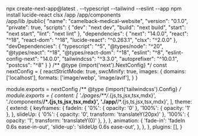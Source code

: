 npx create-next-app@latest . --typescript --tailwind --eslint --app
npm install lucide-react clsx
/app
/app/components  
/app/lib
/public{
  "name": "camelback-medical-website",
  "version": "0.1.0",
  "private": true,
  "scripts": {
    "dev": "next dev",
    "build": "next build",
    "start": "next start",
    "lint": "next lint"
  },
  "dependencies": {
    "next": "14.0.0",
    "react": "^18",
    "react-dom": "^18",
    "lucide-react": "^0.263.1",
    "clsx": "^2.0.0"
  },
  "devDependencies": {
    "typescript": "^5",
    "@types/node": "^20",
    "@types/react": "^18",
    "@types/react-dom": "^18",
    "eslint": "^8",
    "eslint-config-next": "14.0.0",
    "tailwindcss": "^3.3.0",
    "autoprefixer": "^10.0.1",
    "postcss": "^8"
  }
}
/** @type {import('next').NextConfig} */
const nextConfig = {
  reactStrictMode: true,
  swcMinify: true,
  images: {
    domains: ['localhost'],
    formats: ['image/webp', 'image/avif'],
  }
}

module.exports = nextConfig
/** @type {import('tailwindcss').Config} */
module.exports = {
  content: [
    './pages/**/*.{js,ts,jsx,tsx,mdx}',
    './components/**/*.{js,ts,jsx,tsx,mdx}',
    './app/**/*.{js,ts,jsx,tsx,mdx}',
  ],
  theme: {
    extend: {
      keyframes: {
        fadeIn: {
          '0%': { opacity: '0' },
          '100%': { opacity: '1' },
        },
        slideUp: {
          '0%': { opacity: '0', transform: 'translateY(20px)' },
          '100%': { opacity: '1', transform: 'translateY(0)' },
        },
      },
      animation: {
        'fade-in': 'fadeIn 0.6s ease-in-out',
        'slide-up': 'slideUp 0.6s ease-out',
      },
    },
  },
  plugins: [],
}
